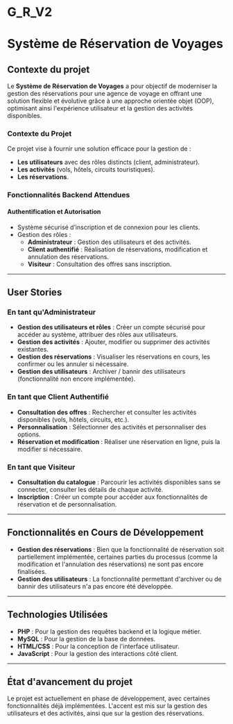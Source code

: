 # G_R_V2
# Système de Réservation de Voyages

## Contexte du projet

Le **Système de Réservation de Voyages** a pour objectif de moderniser la gestion des réservations pour une agence de voyage en offrant une solution flexible et évolutive grâce à une approche orientée objet (OOP), optimisant ainsi l'expérience utilisateur et la gestion des activités disponibles.

### Contexte du Projet

Ce projet vise à fournir une solution efficace pour la gestion de :

- **Les utilisateurs** avec des rôles distincts (client, administrateur).
- **Les activités** (vols, hôtels, circuits touristiques).
- **Les réservations**.

### Fonctionnalités Backend Attendues

#### Authentification et Autorisation

- Système sécurisé d’inscription et de connexion pour les clients.
- Gestion des rôles :
  - **Administrateur** : Gestion des utilisateurs et des activités.
  - **Client authentifié** : Réalisation de réservations, modification et annulation des réservations.
  - **Visiteur** : Consultation des offres sans inscription.

---

## User Stories

### En tant qu'Administrateur

- **Gestion des utilisateurs et rôles** : Créer un compte sécurisé pour accéder au système, attribuer des rôles aux utilisateurs.
- **Gestion des activités** : Ajouter, modifier ou supprimer des activités existantes.
- **Gestion des réservations** : Visualiser les réservations en cours, les confirmer ou les annuler si nécessaire.
- **Gestion des utilisateurs** : Archiver / bannir des utilisateurs (fonctionnalité non encore implémentée).

### En tant que Client Authentifié

- **Consultation des offres** : Rechercher et consulter les activités disponibles (vols, hôtels, circuits, etc.).
- **Personnalisation** : Sélectionner des activités et personnaliser des options.
- **Réservation et modification** : Réaliser une réservation en ligne, puis la modifier si nécessaire.

### En tant que Visiteur

- **Consultation du catalogue** : Parcourir les activités disponibles sans se connecter, consulter les détails de chaque activité.
- **Inscription** : Créer un compte pour accéder aux fonctionnalités de réservation et de personnalisation.

---

## Fonctionnalités en Cours de Développement

- **Gestion des réservations** : Bien que la fonctionnalité de réservation soit partiellement implémentée, certaines parties du processus (comme la modification et l'annulation des réservations) ne sont pas encore finalisées.
- **Gestion des utilisateurs** : La fonctionnalité permettant d'archiver ou de bannir des utilisateurs n'a pas encore été développée.

---

## Technologies Utilisées

- **PHP** : Pour la gestion des requêtes backend et la logique métier.
- **MySQL** : Pour la gestion de la base de données.
- **HTML/CSS** : Pour la conception de l'interface utilisateur.
- **JavaScript** : Pour la gestion des interactions côté client.

---

## État d'avancement du projet

Le projet est actuellement en phase de développement, avec certaines fonctionnalités déjà implémentées. L'accent est mis sur la gestion des utilisateurs et des activités, ainsi que sur la gestion des réservations.
